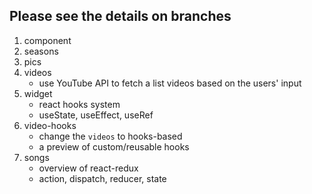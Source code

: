## Please see the details on branches

1. component
2. seasons
3. pics
4. videos
   * use YouTube API to fetch a list videos based on the users' input
5. widget
   * react hooks system
   * useState, useEffect, useRef
6. video-hooks
   * change the `videos` to hooks-based
   * a preview of custom/reusable hooks
7. songs
   * overview of react-redux
   * action, dispatch, reducer, state

